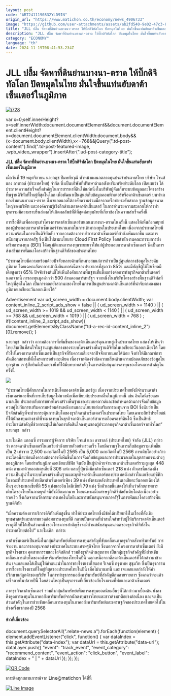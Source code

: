 ```yaml
---
layout: post
code: "ART2411190832YLD9IN"
origin_url: "https://www.matichon.co.th/economy/news_4906733"
image: "https://github.com/user-attachments/assets/ab2fd540-9e02-47c3-8a8b-80c6d29afd36"
title: "JLL ปลื้ม จัดหาที่ดินย่านบางนา-ตราด ให้บิ๊กดิจิทัลโลก ปัดหมุดในไทย มั่นใจขึ้นแท่นฮับดาต้าเซ็นเตอร์ในภูมิภาค"
description: "JLL ปลื้ม จัดหาที่ดินย่านบางนา-ตราด ให้บิ๊กดิจิทัลโลก ปัดหมุดในไทย มั่นใจขึ้นแท่นฮับดาต้าเซ็นเตอร์ในภูมิภาค"
category: "ECONOMY"
language: "th"
date: 2024-11-19T08:41:53.234Z
---
```


# JLL ปลื้ม จัดหาที่ดินย่านบางนา-ตราด ให้บิ๊กดิจิทัลโลก ปัดหมุดในไทย มั่นใจขึ้นแท่นฮับดาต้าเซ็นเตอร์ในภูมิภาค

[![](https://www.matichon.co.th/wp-content/uploads/2024/11/j728-1.jpg "j728")](https://www.matichon.co.th/wp-content/uploads/2024/11/j728-1.jpg)

var x=0;self.innerHeight?x=self.innerWidth:document.documentElement&&document.documentElement.clientHeight?x=document.documentElement.clientWidth:document.body&&(x=document.body.clientWidth),x<=768&&jQuery(".td-post-content").find(".td-post-featured-image, .wpb\_video\_wrapper").insertAfter(".ud-post-category-title");

**JLL ปลื้ม จัดหาที่ดินย่านบางนา-ตราด ให้บิ๊กดิจิทัลโลก ปัดหมุดในไทย มั่นใจขึ้นแท่นฮับดาต้าเซ็นเตอร์ในภูมิภาค**

เมื่อวันที่ 19 พฤศจิกายน นายกฤช ปิ่มหทัยวุฒิ หัวหน้าแผนกตลาดทุนประจำประเทศไทย บริษัท โจนส์ แลง ลาซาลล์ (ประเทศไทย) จํากัด ซึ่งเป็นบริษัทที่ปรึกษาด้านอสังหาริมทรัพย์ระดับโลก เปิดเผยว่า ได้ประกาศความสำเร็จครั้งสำคัญในการสรรหาที่ดินให้แก่หนึ่งในบริษัทผู้จัดเก็บระบบข้อมูลและโครงสร้างพื้นฐานดิจิทัลที่ใหญ่ที่สุดในโลก เพื่อพัฒนาเป็นศูนย์เก็บข้อมูลคอมพิวเตอร์หรือดาต้าเซ็นเตอร์ บนทำเลทองริมถนนบางนา-ตราด ซึ่งเจแอลแอลได้อาศัยความร่วมมือจากเครือข่ายระดับสากล ฐานข้อมูลขนาดใหญ่ของบริษัท และองค์ความรู้เชิงลึกด้านตลาดดาต้าเซ็นเตอร์ ในการอำนวยความสะดวกให้การทำธุรกรรมมีความราบรื่นส่งผลให้เกิดผลลัพธ์ที่ดีที่สุดต่อทุกฝ่ายที่เกี่ยวข้องในความสำเร็จครั้งนี้

การซื้อที่ดินเพื่อลงทุนทำโครงการดาต้าเซ็นเตอร์บนถนนบางนา-ตราดในครั้งนี้ แสดงให้เห็นถึงกลยุทธ์ของผู้ประกอบการดาต้าเซ็นเตอร์จำนวนมากในการเข้ามาลงทุนในประเทศไทย เนื่องจากประเทศไทยมีความพร้อมในการเป็นดิจิทัลฮับ จากความต้องการบริการดาต้าเซ็นเตอร์ที่กำลังเพิ่มมากขึ้น และการสนับสนุนจากภาครัฐ ซึ่งเป็นไปตามนโยบาย Cloud First Policy โดยสำนักงานคณะกรรมการส่งเสริมการลงทุน (BOI) ได้อนุมัติแผนการลงทุนระยะยาวให้แก่ผู้ประกอบการดาต้าเซ็นเตอร์ ซึ่งเป็นการส่งเสริมการพัฒนาโครงสร้างพื้นฐานดิจิทัลของประเทศไทย

“ประเทศไทยมีความพร้อมด้วยปัจจัยหลายด้านที่เหมาะสมแก่การก้าวเป็นสู่ศูนย์กลางข้อมูลในระดับภูมิภาค โดยเฉพาะอัตราการเข้าถึงอินเทอร์เน็ตของประชากรที่สูงกว่า 85% และมีบัญชีผู้ใช้โซเชียลมีเดียสูงกว่า 65% ปัจจัยข้างต้นชี้ให้เห็นถึงศักยภาพพื้นฐานที่แข็งแกร่งต่อการทำธุรกิจดาต้าเซ็นเตอร์ นอกจากนี้ การลงทุนมูลค่ากว่า 500 ล้านดอลลาร์สหรัฐฯ จากหนึ่งในบริษัทโครงสร้างพื้นฐานดิจิทัลที่ใหญ่ที่สุดในโลก เป็นการตอกย้ำสถานะของไทยในการเป็นศูนย์รวมดาต้าเซ็นเตอร์ที่น่าจับตามองของภูมิภาคเอเชียตะวันออกเฉียงใต้”

Advertisement var ud\_screen\_width = document.body.clientWidth; var content\_inline\_2\_script\_ads\_show = false || ( ud\_screen\_width >= 1140 ) || ( ud\_screen\_width >= 1019 && ud\_screen\_width < 1140 ) || ( ud\_screen\_width >= 768 && ud\_screen\_width < 1019 ) || ( ud\_screen\_width < 768 ) ; if(!content\_inline\_2\_script\_ads\_show){ document.getElementsByClassName("td-a-rec-id-content\_inline\_2")\[0\].remove(); }

นายกฤช  กล่าวว่า ความต้องการที่เพิ่มขึ้นของดาต้าเซ็นเตอร์คุณภาพสูงในประเทศไทย แสดงให้เห็นว่าไทยเริ่มเป็นที่สนใจในฐานะศูนย์กลางของระบบโครงสร้างพื้นฐานดิจิทัลในเอเชียตะวันออกเฉียงใต้ โดยทั่วไปโครงการดาต้าเซ็นเตอร์เป็นธุรกิจที่รับความเสี่ยงจากปัจจัยภายนอกได้น้อย จึงทำให้มีเกณฑ์การคัดเลือกสถานที่ตั้งโครงการอย่างละเอียด เนื่องจากต้องจำกัดความเสี่ยงด้านความปลอดภัยของข้อมูลในทุกๆด้าน เรารู้สึกยินดีเป็นอย่างยิ่งที่ได้มีบทบาทสำคัญในการสนับสนุนการลงทุนของโครงการสำคัญในครั้งนี้

![](https://www.matichon.co.th/wp-content/uploads/2024/11/เจเจแอล1-1024x536.jpg)

“ประเทศไทยมีศักยภาพในการเติบโตของดาต้าเซ็นเตอร์สูง เนื่องจากประเทศไทยยังมีจำนวนดาต้าเซ็นเตอร์และพื้นที่การเก็บข้อมูลไม่มากนักเมื่อเทียบกับประเทศอื่นในภูมิภาคนี้ เช่น อินโดนีเซียและมาเลเซีย ประกอบกับการขยายโครงสร้างพื้นฐานของระบบคลาวด์และข้อกำหนดด้านการจัดเก็บข้อมูล ควบคู่ไปกับการเสริมความพร้อมด้านพลังงานและนโยบายส่งเสริมการลงทุนจาก BOI ซึ่งนับว่าเป็นปัจจัยสำคัญที่จะช่วยกระตุ้นการเติบโตของธุรกิจดาต้าเซ็นเตอร์ในประเทศไทย โดยเฉพาะสิทธิประโยชน์ที่ให้นักลงทุนต่างชาติที่จะมาลงทุนในธุรกิจดาต้าเซ็นเตอร์สามารถถือครองที่ดินได้ ซึ่งเป็นสิทธิประโยชน์สำคัญที่ช่วยกระตุ้นให้เกิดการตัดสินใจลงทุนของผู้ประกอบธุรกิจดาต้าเซ็นเตอร์จากทั่วโลก” นายกฤช  กล่าว

นายไมเคิล แกลนซี่ กรรมการผู้จัดการ บริษัท โจนส์ แลง ลาซาลล์ (ประเทศไทย) จํากัด (JLL) กล่าวว่า ตลาดดาต้าเซ็นเตอร์ในเอเชียกำลังขยายตัวอย่างรวดเร็ว โดยมีความจุในการเก็บข้อมูลรวมเพิ่มขึ้นเป็น 2 เท่าจาก 2,500 เมกะวัตต์ในปี 2565 เป็น 5,000 เมกะวัตต์ในปี 2566 การเติบโตอย่างก้าวกระโดดนี้สะท้อนถึงความต้องการที่เพิ่มขึ้นในการจัดเก็บข้อมูลและการประมวลผลในอุตสาหกรรมต่างๆ ของภูมิภาค โดยสำหรับภูมิภาคเอเชียแปซิฟิก จีนยังเป็นผู้นำด้วยจำนวนดาต้าเซ็นเตอร์รวมสูงสุด 448 แห่ง ตามมาด้วยออสเตรเลียที่ 306 แห่ง และญี่ปุ่นซึ่งมีดาต้าเซ็นเตอร์ 218 แห่ง ตัวเลขนี้แสดงถึงความเป็นผู้นำในระบบโครงสร้างพื้นฐานและธุรกิจดาต้าเซ็นเตอร์ของประเทศดังกล่าวในเอเชียแปซิฟิก ในขณะที่ประเทศไทยมีดาต้าเซ็นเตอร์เพียง 39 แห่ง ยังตามหลังประเทศในเอเชียตะวันออกเฉียงใต้อื่นๆ อย่างมาเลเซียที่มี 55 แห่งและอินโดนีเซียที่ 79 แห่ง ซึ่งตัวเลขนี้แสดงให้เห็นว่าศักยภาพการเติบโตของไทยในภาคธุรกิจนี้ยังมีอีกมากมาย โดยเฉพาะเมื่อเศรษฐกิจดิจิทัลยังเติบโตต่อเนื่องอย่างรวดเร็ว ซึ่งเกิดจากนวัตกรรมทางเทคโนโลยีและการสนับสนุนจากภาครัฐในการพัฒนาโครงสร้างพื้นฐานดิจิทัล

“เมื่อความต้องการบริการดิจิทัลเพิ่มสูงขึ้น ทำให้ประเทศไทยซึ่งมีข้อได้เปรียบทั้งในเรื่องที่ตั้งเชิงยุทธศาสตร์และสภาพแวดล้อมการลงทุนที่ดี กลายเป็นตลาดที่น่าสนใจสำหรับผู้ให้บริการดาต้าเซ็นเตอร์ เราภูมิใจที่ได้เป็นส่วนหนึ่งของโครงการสำคัญซึ่งจะมีส่วนสนับสนุนอนาคตของธุรกิจดิจิทัลในประเทศไทยต่อไป” นายไมเคิล  กล่าวเ

ดาต้าเซ็นเตอร์เป็นหนึ่งในกลุ่มสินทรัพย์เพื่อการลงทุนสำคัญที่ขับเคลื่อนภาคธุรกิจอสังหาริมทรัพย์ การจ้างงาน และการลงทุนจากต่างประเทศในระบบเศรษฐกิจไทย ซึ่งนอกจากโครงการดาต้าเซ็นเตอร์ ยังมีธุรกิจโรงแรม อุตสาหกรรมและโลจิสติกส์ รวมถึงธุรกิจด้านสุขภาพ เป็นกลุ่มธุรกิจสำคัญที่มีส่วนขับเคลื่อนการเติบโตของอสังหาริมทรัพย์ของไทยในปีนี้ นอกเหนือจากดีลดาต้าเซ็นเตอร์ที่ได้กล่าวมาข้างต้น เจแอลแอลได้เป็นผู้ให้คำแนะนำในการขายโรงแรมไฮแอท รีเจนซี่ กรุงเทพ สุขุมวิท ซึ่งเป็นธุรกรรมการซื้อขายโรงแรมที่ใหญ่ที่สุดของประเทศไทยในปีนี้ เมื่อไม่นานมานี้ และ เจแอลแอลกำลังให้คำปรึกษาแก่ลูกค้าของบริษัท ในการทำธุรกรรมอสังหาริมทรัพย์ที่สำคัญอีกหลายรายการ ซึ่งคาดว่าจะแล้วเสร็จภายในปลายปีนี้ โดยส่วนใหญ่เป็นธุรกรรมที่เกี่ยวข้องกับโรงแรมที่พักและดาต้าเซ็นเตอร์

ภาคธุรกิจดาต้าเซ็นเตอร์ รวมถึงกลุ่มสินทรัพย์เพื่อการลงทุนยอดนิยมอื่นๆที่ได้กล่าวมาเบื้องต้น ยังคงดึงดูดการลงทุนในภาคอสังหาริมทรัพย์จากนักลงทุนชาวไทยและชาวต่างชาติอย่างต่อเนื่อง และจะเป็นส่วนสำคัญในการช่วยขับเคลื่อนการลงทุนในภาคอสังหาริมทรัพย์และเศรษฐกิจของประเทศไทยต่อไปในช่วงครึ่งแรกของปี 2568

#### ข่าวที่เกี่ยวข้อง

document.querySelectorAll(".relate-news a").forEach(function(element) { element.addEventListener("click", function() { var dataIndex = this.getAttribute("data-index"); var dataUrl = this.getAttribute("data-url"); dataLayer.push({ "event": "track\_event", "event\_category": "recommend\_content", "event\_action": "click\_button", "event\_label": dataIndex + " | " + dataUrl }); }); });

[![QR Code](https://www.matichon.co.th/wp-content/uploads/2023/07/wob1371z.jpg)](https://lin.ee/ht0nDxX)

เกาะติดทุกสถานการณ์จาก Line@matichon ได้ที่นี่

[![Line Image](https://www.matichon.co.th/wp-content/uploads/2023/07/th.png)](https://lin.ee/ht0nDxX)